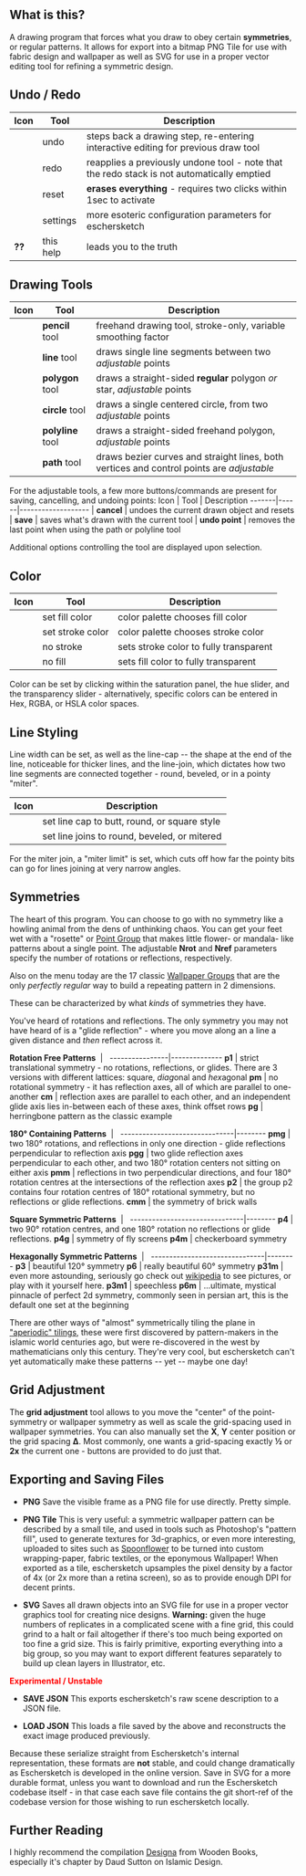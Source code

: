 <slot name="header"></slot>

## What is this?

A drawing program that forces what you draw to obey certain __symmetries__, or regular patterns.  It allows for export
into a bitmap PNG Tile for use with fabric design and wallpaper as well as SVG for use in a proper vector editing
tool for refining a symmetric design.

## Undo / Redo

Icon   | Tool | Description
-------|------|-------------------
<span class="icon-undo"/>| undo | steps back a drawing step, re-entering interactive editing for previous draw tool
<span class="icon-redo"/>| redo | reapplies a previously undone tool - note that the redo stack is not automatically emptied
<span class="icon-bin"/>| reset | __erases everything__ - requires two clicks within 1sec to activate
<span class="icon-cog"/>| settings | more esoteric configuration parameters for eschersketch
 __??__ | this help | leads you to the truth

 ## Drawing Tools

 Icon   | Tool | Description
 -------|------|-------------------
 <span class="icon-pencil"/>  | __pencil__ tool | freehand drawing tool, stroke-only, variable smoothing factor
 <span class="icon-line"/> | __line__ tool | draws single line segments between two _adjustable_ points
 <span class="icon-hexagon"/>| __polygon__ tool | draws a straight-sided __regular__ polygon _or_ star, _adjustable_ points
 <span class="icon-radio-unchecked"/> | __circle__ tool | draws a single centered circle, from two _adjustable_ points
 <span class="icon-polyline"/> | __polyline__ tool | draws a straight-sided freehand polygon, _adjustable_ points
 <span class="icon-pen"/>| __path__ tool | draws bezier curves and straight lines, both vertices and control points are _adjustable_

For the adjustable tools, a few more buttons/commands are present for saving, cancelling, and undoing points:
Icon   | Tool | Description
-------|------|-------------------
<span class="icon-cross"/>  | __cancel__ | undoes the current drawn object and resets
<span class="icon-checkmark"/> | __save__ | saves what's drawn with the current tool
<span class="icon-minus"/> | __undo point__ | removes the last point when using the path or polyline tool

Additional options controlling the tool are displayed upon selection.

 ## Color

 Icon   | Tool | Description
 -------|------|-------------------
 <span class="icon-fill"/>| set fill color | color palette chooses fill color
 <span class="icon-stroke"/>| set stroke color | color palette chooses stroke color
 <span class="icon-no-stroke"> <span class="path1"></span><span class="path2"></span></span>| no stroke | sets stroke color to fully transparent
 <span class="icon-no-fill"> <span class="path1"></span><span class="path2"></span></span>| no fill | sets fill color to fully transparent

Color can be set by clicking within the saturation panel, the hue slider, and the transparency slider - alternatively, specific colors can be entered in Hex, RGBA, or HSLA color spaces.

## Line Styling

Line width can be set, as well as the line-cap -- the shape at the end of the line, noticeable for thicker lines, and the line-join, which dictates how two line segments are connected together - round, beveled, or in a pointy "miter".

Icon   | Description
-------|-------------------------
<span class="icon-linecap-butt"/><span class="icon-linecap-round"/><span class="icon-linecap-square"/> | set line cap to butt, round, or square style
<span class="icon-linejoin-round"/><span class="icon-linejoin-bevel"/><span class="icon-linejoin-miter"/> | set line joins to round, beveled, or mitered

For the miter join, a "miter limit" is set, which cuts off how far the pointy bits can go for lines joining at very narrow angles.

## Symmetries

The heart of this program.  You can choose to go with no symmetry like a howling animal from the dens of unthinking chaos.  You can get your feet wet with a "rosette" or [Point Group][1] that makes little flower- or mandala- like patterns about a single point.  The adjustable __Nrot__ and __Nref__ parameters specify the number of rotations or reflections, respectively.

Also on the menu today are the 17 classic [Wallpaper Groups][2] that are the only _perfectly regular_ way to build a repeating pattern in 2 dimensions.

These can be characterized by what _kinds_ of symmetries they have.

You've heard of rotations and reflections.  The only symmetry you may not have heard of is a "glide reflection" - where you move along an a line a given distance and _then_ reflect across it.

__Rotation Free Patterns__
&nbsp;| &nbsp;
----------------|--------------
__p1__  | strict translational symmetry - no rotations, reflections, or glides.  There are 3 versions with different lattices: square, <i>diag</i>onal and <i>hex</i>agonal
__pm__  | no rotational symmetry - it has reflection axes, all of which are parallel to one-another
__cm__  | reflection axes are parallel to each other, and an independent glide axis lies in-between each of these axes, think offset rows
__pg__  | herringbone pattern as the classic example


__180&deg; Containing Patterns__
&nbsp;| &nbsp;
-------------------------------|--------
__pmg__ | two 180&deg; rotations, and reflections in only one direction - glide reflections perpendicular to reflection axis
__pgg__ | two glide reflection axes perpendicular to each other, and two 180&deg; rotation centers not sitting on either axis
__pmm__ | reflections in two perpendicular directions, and four 180&deg; rotation centres at the intersections of the reflection axes
__p2__  | the group p2 contains four rotation centres of 180&deg; rotational symmetry, but no reflections or glide reflections.
__cmm__ | the symmetry of brick walls

__Square Symmetric Patterns__
&nbsp;| &nbsp;
-------------------------------|--------
__p4__  | two 90&deg; rotation centres, and one 180&deg; rotation no reflections or glide reflections.
__p4g__ | symmetry of fly screens
__p4m__ | checkerboard symmetry

__Hexagonally Symmetric Patterns__
&nbsp;| &nbsp;
-------------------------------|--------
__p3__  | beautiful 120&deg; symmetry
__p6__  | really beautiful 60&deg; symmetry
__p31m__ | even more astounding, seriously go check out [wikipedia][2] to see pictures, or play with it yourself here.
__p3m1__ | speechless
__p6m__  | ...ultimate, mystical pinnacle of perfect 2d symmetry, commonly seen in persian art, this is the default one set at the beginning

There are other ways of "almost" symmetrically tiling the plane in ["aperiodic" tilings][3], these were first discovered by pattern-makers in the islamic world centuries ago, but were re-discovered in the west by mathematicians only this century.  They're very cool, but eschersketch can't yet automatically make these patterns -- yet -- maybe one day!

## Grid Adjustment

The __grid adjustment__ tool allows to you move the "center" of the point-symmetry or wallpaper symmetry as well as scale the grid-spacing used in wallpaper symmetries.  You can also manually set the __X__, __Y__ center position or the grid spacing __Δ__.  Most commonly, one wants a grid-spacing exactly __½__ or __2x__ the current one - buttons are provided to do just that.

## Exporting and Saving Files

* __PNG__ Save the visible frame as a PNG file for use directly.  Pretty simple.

* __PNG Tile__ This is very useful: a symmetric wallpaper pattern can be described by a small tile, and used in tools such as Photoshop's "pattern fill", used to generate textures for 3d-graphics, or even more interesting, uploaded to sites such as [Spoonflower][spoon] to be turned into custom wrapping-paper, fabric textiles, or the eponymous Wallpaper!  When exported as a tile, eschersketch upsamples the pixel density by a factor of 4x (or 2x more than a retina screen), so as to provide enough DPI for decent prints.

* __SVG__ Saves all drawn objects into an SVG file for use in a proper vector graphics tool for creating nice designs.  __Warning:__ given the huge numbers of replicates in a complicated scene with a fine grid, this could grind to a halt or fail altogether if there's too much being exported on too fine a grid size.  This is fairly primitive, exporting everything into a big group, so you may want to export different features separately to build up clean layers in Illustrator, etc.

<span style="color:#f00"><b>Experimental / Unstable</b></span>

* __SAVE JSON__ This exports eschersketch's raw scene description to a JSON file.

* __LOAD JSON__ This loads a file saved by the above and reconstructs the exact image produced previously.

Because these serialize straight from Eschersketch's internal representation, these formats are __not__ stable, and could change dramatically as Eschersketch is developed in the online version.  Save in SVG for a more durable format, unless you want to download and run the Eschersketch codebase itself - in that case each save file contains the git short-ref of the codebase version for those wishing to run eschersketch locally.

## Further Reading

I highly recommend the compilation [Designa][designa] from Wooden Books, especially it's chapter by Daud Sutton on Islamic Design.

<slot name="footer"></slot>

[1]: https://en.wikipedia.org/wiki/Point_group
[2]: https://en.wikipedia.org/wiki/Wallpaper_group
[3]: https://en.wikipedia.org/wiki/Aperiodic_tiling
[spoon]: https://www.spoonflower.com/designs/new
[designa]: https://www.amazon.com/Designa-Wooden-Books/dp/1620406594
